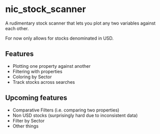 # nic_stock_scanner
 
A rudimentary stock scanner that lets you plot any two variables against each other.

For now only allows for stocks denominated in USD.

## Features

- Plotting one property against another
- Filtering with properties
- Coloring by Sector
- Track stocks across searches

## Upcoming features
- Comparative Filters (i.e. comparing two properties)
- Non USD stocks (surprisingly hard due to inconsistent data)
- Filter by Sector
- Other things